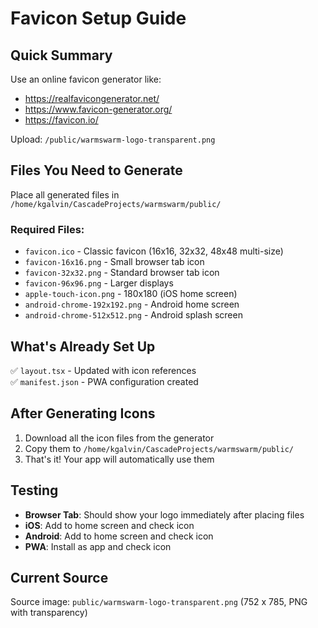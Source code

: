 # Favicon Setup Guide

## Quick Summary

Use an online favicon generator like:
- https://realfavicongenerator.net/
- https://www.favicon-generator.org/
- https://favicon.io/

Upload: `/public/warmswarm-logo-transparent.png`

## Files You Need to Generate

Place all generated files in `/home/kgalvin/CascadeProjects/warmswarm/public/`

### Required Files:
- `favicon.ico` - Classic favicon (16x16, 32x32, 48x48 multi-size)
- `favicon-16x16.png` - Small browser tab icon
- `favicon-32x32.png` - Standard browser tab icon
- `favicon-96x96.png` - Larger displays
- `apple-touch-icon.png` - 180x180 (iOS home screen)
- `android-chrome-192x192.png` - Android home screen
- `android-chrome-512x512.png` - Android splash screen

## What's Already Set Up

✅ `layout.tsx` - Updated with icon references  
✅ `manifest.json` - PWA configuration created  

## After Generating Icons

1. Download all the icon files from the generator
2. Copy them to `/home/kgalvin/CascadeProjects/warmswarm/public/`
3. That's it! Your app will automatically use them

## Testing

- **Browser Tab**: Should show your logo immediately after placing files
- **iOS**: Add to home screen and check icon
- **Android**: Add to home screen and check icon
- **PWA**: Install as app and check icon

## Current Source

Source image: `public/warmswarm-logo-transparent.png` (752 x 785, PNG with transparency)

